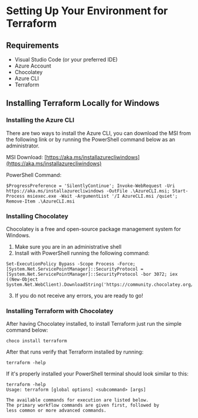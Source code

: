 # Setting Up Your Environment for Terraform
## Requirements
* Visual Studio Code (or your preferred IDE)
* Azure Account
* Chocolatey 
* Azure CLI
* Terraform
## Installing Terraform Locally for Windows
### Installing the Azure CLI 
There are two ways to install the Azure CLI, you can download the MSI from the following link or by running the PowerShell command below as an administrator. 

MSI Download: [https://aka.ms/installazurecliwindows](https://aka.ms/installazurecliwindows)

PowerShell Command: 

```
$ProgressPreference = 'SilentlyContinue'; Invoke-WebRequest -Uri https://aka.ms/installazurecliwindows -OutFile .\AzureCLI.msi; Start-Process msiexec.exe -Wait -ArgumentList '/I AzureCLI.msi /quiet'; Remove-Item .\AzureCLI.msi
```

### Installing Chocolatey 
Chocolatey is a free and open-source package management system for Windows. 
 1. Make sure you are in an administrative shell
 2. Install with PowerShell running the following command: 

```
Set-ExecutionPolicy Bypass -Scope Process -Force; [System.Net.ServicePointManager]::SecurityProtocol = [System.Net.ServicePointManager]::SecurityProtocol -bor 3072; iex ((New-Object System.Net.WebClient).DownloadString('https://community.chocolatey.org/install.ps1'))
```
3. If you do not receive any errors, you are ready to go! 
   
### Installing Terraform with Chocolatey 
After having Chocolatey installed, to install Terraform just run the simple command below: 
```
choco install terraform 
```
After that runs verify that Terraform installed by running: 
```
terraform -help
```
If it's properly installed your PowerShell terminal should look similar to this: 
```
terraform -help
Usage: terraform [global options] <subcommand> [args]

The available commands for execution are listed below.
The primary workflow commands are given first, followed by
less common or more advanced commands.

```
